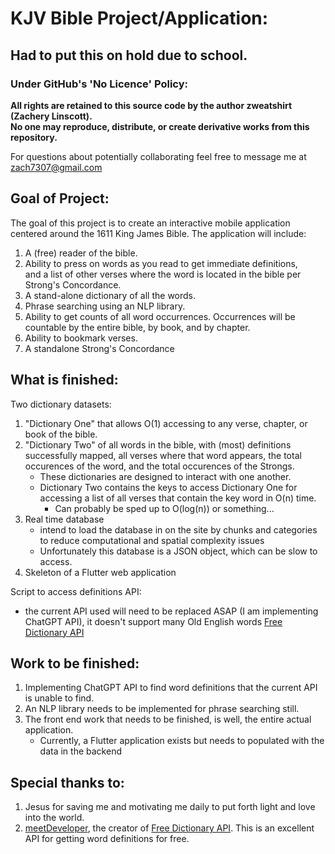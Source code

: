 # KJV Bible Project/Application:


## Had to put this on hold due to school.


### Under GitHub's 'No Licence' Policy:


**All rights are retained to this source code by the author zweatshirt (Zachery Linscott).  
No one may reproduce, distribute, or create derivative works from this repository.**

For questions about potentially collaborating feel free to message me at zach7307@gmail.com

## Goal of Project:
The goal of this project is to create an interactive mobile application 
centered around the 1611 King James Bible. 
The application will include:
1. A (free) reader of the bible.
2. Ability to press on words as you read to get immediate definitions,   
and a list of other verses where the word is located in the bible per Strong's Concordance.
3. A stand-alone dictionary of all the words.
4. Phrase searching using an NLP library. 
5. Ability to get counts of all word occurrences. 
Occurrences will be countable by the entire bible, by book, and by chapter.
6. Ability to bookmark verses.
7. A standalone Strong's Concordance


## What is finished: 
Two dictionary datasets:
1. "Dictionary One" that allows O(1) accessing to any verse, chapter, or book of the bible. 
2. "Dictionary Two" of all words in the bible, with (most) definitions successfully mapped,
   all verses where that word appears, the total occurences of the word,
   and the total occurences of the Strongs.
   - These dictionaries are designed to interact with one another.
   - Dictionary Two contains the keys to access Dictionary One for accessing a list of all verses that contain the key word in O(n) time.
      - Can probably be sped up to O(log(n)) or something... 
3. Real time database
     - intend to load the database in on the site by chunks and categories to reduce computational and spatial complexity issues
     - Unfortunately this database is a JSON object, which can be slow to access.
4. Skeleton of a Flutter web application

Script to access definitions API:
 - the current API used will need to be replaced ASAP (I am implementing ChatGPT API), it doesn't support many Old English words
[Free Dictionary API](https://dictionaryapi.dev)


## Work to be finished:
1. Implementing ChatGPT API to find word definitions that the current API is unable to find.
2. An NLP library needs to be implemented for phrase searching still.
3. The front end work that needs to be finished, is well, the entire actual application.
   - Currently, a Flutter application exists but needs to populated with the data in the backend


## Special thanks to:
1. Jesus for saving me and motivating me daily to put forth light and love into the world.
2. [meetDeveloper](https://github.com/meetDeveloper?tab=repositories), 
the creator of [Free Dictionary API](https://dictionaryapi.dev). 
This is an excellent API for getting word definitions for free.

